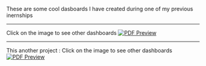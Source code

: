 These are some cool dasboards I have created during one of my previous inernships

---
Click on the image to see other dashboards
[![PDF Preview](docs/WWTP_Report_compressed-1.png-)](docs/WWTP_Report_compressed.pdf)

---
This another project : 
Click on the image to see other dashboards
[![PDF Preview](./images/pdf-preview.png)](./docs/myfile.pdf)
